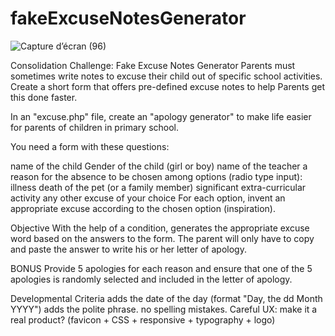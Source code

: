 # fakeExcuseNotesGenerator


![Capture d’écran (96)](https://github.com/will1490/fakeExcuseNotesGenerator/assets/97362749/718c456c-4f6b-46d1-84e0-023a68f63af0)

Consolidation Challenge: Fake Excuse Notes Generator
Parents must sometimes write notes to excuse their child out of specific school activities. Create a short form that offers pre-defined excuse notes to help Parents get this done faster.

In an "excuse.php" file, create an "apology generator" to make life easier for parents of children in primary school.

You need a form with these questions:

name of the child
Gender of the child (girl or boy)
name of the teacher
a reason for the absence to be chosen among options (radio type input):
illness
death of the pet (or a family member)
significant extra-curricular activity
any other excuse of your choice
For each option, invent an appropriate excuse according to the chosen option (inspiration).

Objective
With the help of a condition, generates the appropriate excuse word based on the answers to the form. The parent will only have to copy and paste the answer to write his or her letter of apology.

BONUS
Provide 5 apologies for each reason and ensure that one of the 5 apologies is randomly selected and included in the letter of apology.

Developmental Criteria
adds the date of the day (format "Day, the dd Month YYYY")
adds the polite phrase.
no spelling mistakes.
Careful UX: make it a real product? (favicon + CSS + responsive + typography + logo)
